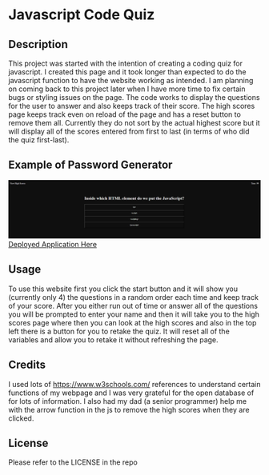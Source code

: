 # Javascript Code Quiz

## Description

This project was started with the intention of creating a coding quiz for javascript. I created this page and it took longer than expected to do the javascript function to have the website working as intended. I am planning on coming back to this project later when I have more time to fix certain bugs or styling issues on the page. The code works to display the questions for the user to answer and also keeps track of their score. The high scores page keeps track even on reload of the page and has a reset button to remove them all. Currently they do not sort by the actual highest score but it will display all of the scores entered from first to last (in terms of who did the quiz first-last).

## Example of Password Generator

![Screenshot of top part of webpage](./assets/images/screenshot.png)
[Deployed Application Here](https://collinshepherd.github.io/code-quiz/)

## Usage

To use this website first you click the start button and it will show you (currently only 4) the questions in a random order each time and keep track of your score. After you either run out of time or answer all of the questions you will be prompted to enter your name and then it will take you to the high scores page where then you can look at the high scores and also in the top left there is a button for you to retake the quiz. It will reset all of the variables and allow you to retake it without refreshing the page.

## Credits

I used lots of https://www.w3schools.com/ references to understand certain functions of my webpage and I was very grateful for the open database of for lots of information. I also had my dad (a senior programmer) help me with the arrow function in the js to remove the high scores when they are clicked.

## License

Please refer to the LICENSE in the repo
